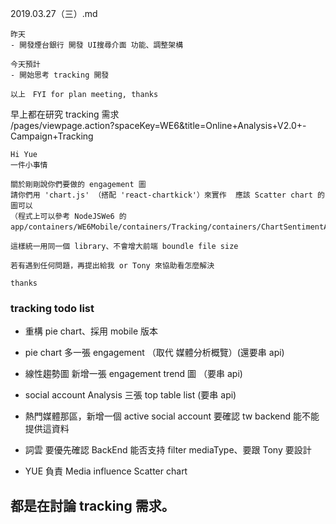 2019.03.27（三）.md

```
昨天
- 開發煙台銀行 開發 UI搜尋介面 功能、調整架構

今天預計
- 開始思考 tracking 開發

以上　FYI for plan meeting, thanks
```

早上都在研究 tracking 需求  
/pages/viewpage.action?spaceKey=WE6&title=Online+Analysis+V2.0+-Campaign+Tracking  

```
Hi Yue
一件小事情

關於剛剛說你們要做的 engagement 圖
請你們用 'chart.js' （搭配 'react-chartkick'）來實作  應該 Scatter chart 的圖可以
（程式上可以參考 NodeJSWe6 的 app/containers/WE6Mobile/containers/Tracking/containers/ChartSentimentAnalysis/index.js）

這樣統一用同一個 library、不會增大前端 boundle file size

若有遇到任何問題，再提出給我 or Tony 來協助看怎麼解決

thanks
```

### tracking todo list
- 重構 pie chart、採用 mobile 版本

- pie chart 多一張 engagement （取代 媒體分析概覽）(還要串 api)
- 線性趨勢圖 新增一張 engagement trend 圖 （要串 api)
- social account Analysis 三張 top table list (要串 api)

- 熱門媒體那區，新增一個 active social account 要確認 tw backend 能不能提供這資料
- 詞雲 要優先確認 BackEnd 能否支持 filter mediaType、要跟 Tony 要設計

- YUE 負責 Media influence Scatter chart

## 都是在討論 tracking 需求。

